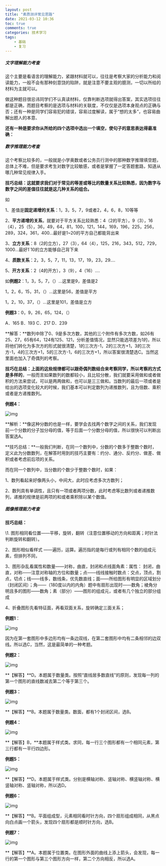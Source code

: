 ```yaml
---
layout: post
title: "素质测评常见思路"
date: 2021-03-12 10:36
toc: true
comments: true
categories: 技术学习
tags:
	- 基础
	- 复习 
---
```


##### 文字理解能力考查

这个主要是看语言的理解能力，紧跟材料就可以，往往是考察大家的分析能力和阅读能力，一般不会有那种刻意饶的陷阱，就是注意不要主观的臆测，一切以所给的材料为主就可以。

做这种题目很忌讳同学们不认真读材料，仅靠判断选项就得出答案，其实选项往往都是正确，而题目考察的是选项与材料的关联度，不仅仅是选项本身观点的正确与否；还有一种是同学们容易犯的错误，容易过度解读，属于“想的太多”，也容易曲解出题人的本意、

**还有一种是要求你从所给的四个选项中选出一个填空，使句子的意思表达得最准确：**

<!--more-->

##### 数字推理能力考查

这个考察比较多的，一般就是小学奥数或者公务员行测中的那种数字推理填空题，总体上不难，但是要求考生对数字比较敏感，或者是掌握了一定答题套路，知道从哪几种常见规律入手。

**技巧总结：这就要求我们对于常见的等差或等比的数量关系比较熟悉，因为数字与数字之间的差值往往就是这几种关系的组合。**

如

1、差值是**固定递增的关系**：1，3，5，7，9或者2，4，6，8，10等等

2、**平方递增的关系**，就要对于平方关系比较熟悉：4（2的平方），9（3），16（4），25（5），36，49，64，81，100，121，144，169，196，225，256，289，324，361，400...最好是1~20的平方自己都能背出来

3、**立方关系**：8（2的立方），27（3），64（4），125，216，343，512，729，1000...最好1`10的立方能够自己背下来

4、**质数关系**：2，3，5，7，11，13，17，19，23，29....

5、**开方关系**：2（4的开方），3（9），4（16）....

如**例题2**：1，3，5，7，（）...这里是9，差值是2

1，2，6，15，31，（）...这里是56，差值是平方

1，2，10，37，（）...这里是101，差值是立方

**例题3**：0，9，26，65，124，（）

A．165 B．193 C．217 D．239

**解答：**数列中除了0、9是多次方数，其他的三个附件有多次方数，如26有25、27，65有64，124有125、121，分析差值情况，显然只能选项差为1的，所以将他们转化为多次方的形式就很清楚，1的三次方-1，2的三次方+1，3的三次方-1，4的三次方+1，5的三次方-1，6的三次方+1，所以答案很清楚选C。当然这里面也加入了奇偶列的考察。

**技巧在总结：上面的这些规律都可以跟奇偶列数结合来考察同学，所以考察的方式是多样的**，一般而言如果数列的数都较小，且比较分散，我们就要采用做和或者做积的方法来尝试，可以是两两做和，也可以是三三做和。当数列的最后一项或者是给出的选项变化较大的时候，我们基本可以判定数列为递推数列，且为倍数、乘积或者是方递推数列。

**例题4：**

![img](https://cdn.jsdelivr.net/gh/siyuanzhou/pic/img/20210414104632.jpg)

**解析：**像这种分数的也是一样，要学会去找两个数字之间的关系，我们发现前一个分数的分子加分母的值，等于后面一个分数分母的值，所以很快可以判断出答案选A。



**技巧总结：**一般我们判断，在同一个数列中，分数的个数多于整数个数时，定义此为分数数列，在解答时用到的技巧主要有：约分、通分、反约分、做差、做积或者考虑前后项的关系。

而在同一个数列中，当分数的个数少于整数个数时，如果：

1、数列看起来好像两头小，中间大，此时应考虑多次方数列；

2、数列具有单调性，且只有一项或者两项分数，此时考虑等比数列或者递推数列，递推的规律是前两项的和或者乘积除以某个数值。

##### 图像推理能力考查

**技巧总结：**

\1. 图形相同看位置——平移，旋转，翻转（注意位置移动的方向和距离；时针法判断旋转和翻转）。

2、图形相似看样式 ——遍历，运算。遍历指的是每行或列有相同个数的组成元素，但排列不同，

3、图形杂乱看属性和数量——对称，曲直，封闭和点线面角素：属性： 封闭，曲直，对称——注意对称轴的方位和数量；点——线线接触时数点：交点，顶点，割点，切点；线——线多，数线条，优先数直线；面——所给图形有明显的区域划分（封闭区间）；角——（180度以内的内角）题中有扇形出现时——数角；棱角分明且多的图形——数角；素（部分）——图形的组成元，或者有几个独立的部分组成

4、折叠图形先看特征面，再看双面关系，旋转确定三面关系；

**例题1**：

![img](https://cdn.jsdelivr.net/gh/siyuanzhou/pic/img/20210414104633.jpg)

因为在第一套图形中多边形均有一条边双线，在第二套图形中均有二条相邻的边双线。所以选C，当然，这是最简单的一种考题。

**例题2：**

![img](https://cdn.jsdelivr.net/gh/siyuanzhou/pic/img/20210414104634.jpg)

**【解答】**D。本题属于数量类。按照“直线居多数直线”的原则，发现每一列的第一个图形的直线数减去第二个等于第三个。

**例题3：**

![img](https://cdn.jsdelivr.net/gh/siyuanzhou/pic/img/20210414104635.jpg)

**【解答】**B。本题属于数量类。数面，都有1个封闭区间，选B。



**例题4：**

![img](https://cdn.jsdelivr.net/gh/siyuanzhou/pic/img/20210414104636.jpg)

**【解答】B，**本题属于样式类。求同，每一行三个图形都有一个相同元素，第三行都有一平行四边形。



**例题5：**

![img](https://cdn.jsdelivr.net/gh/siyuanzhou/pic/img/20210414104637.jpg)

**【解答】**D。本题属于样式类。分别是横轴对称、竖轴对称、横竖轴对称、横竖轴对称、竖轴对称，所以选D。

**例题6：**

![img](https://cdn.jsdelivr.net/gh/siyuanzhou/pic/img/20210414104638.jpg)

**【解答】**B。平面组成型，元素相同看时针方向，四个扇形组成相同，从黑点向白点画一个箭头，发现四个扇形都是顺时针方向，选B。

**例题7：**

![img](https://cdn.jsdelivr.net/gh/siyuanzhou/pic/img/20210414104639.jpg)

**【解答】**A。本题属于位置类。在图形外面的曲线上添上箭头，会发现，每一行的第一个图形与第三个图形方向一样，第二个方向相反，所以选A。